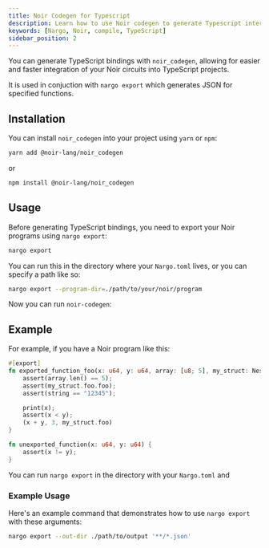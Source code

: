 ```yaml
---
title: Noir Codegen for Typescript
description: Learn how to use Noir codegen to generate Typescript interfaces 
keywords: [Nargo, Noir, compile, TypeScript]
sidebar_position: 2
---
```


You can generate TypeScript bindings with `noir_codegen`, allowing for easier and faster integration of your Noir circuits into TypeScript projects.

It is used in conjuction with `nargo export` which generates JSON for specified functions.

## Installation

You can install `noir_codegen` into your project using `yarn` or `npm`:

```bash
yarn add @noir-lang/noir_codegen
```

or 

```bash
npm install @noir-lang/noir_codegen
```
## Usage

Before generating TypeScript bindings, you need to export your Noir programs using `nargo export`:

```bash
nargo export
```

You can run this in the directory where your `Nargo.toml` lives, or you can specify a path like so:

```bash
nargo export --program-dir=./path/to/your/noir/program
```

Now you can run `noir-codegen`:

<!-- TODO: currently cannot get this working -->

## Example

For example, if you have a Noir program like this:

```rust
#[export]
fn exported_function_foo(x: u64, y: u64, array: [u8; 5], my_struct: NestedStruct, string: str<5>) -> (u64, u64, MyStruct) {
    assert(array.len() == 5);
    assert(my_struct.foo.foo);
    assert(string == "12345");

    print(x);
    assert(x < y);
    (x + y, 3, my_struct.foo)
}

fn unexported_function(x: u64, y: u64) {
    assert(x != y);
}
```

You can run `nargo export` in the directory with your `Nargo.toml` and


### Example Usage

Here's an example command that demonstrates how to use `nargo export` with these arguments:

```sh
nargo export --out-dir ./path/to/output '**/*.json'
